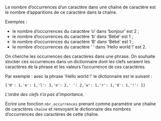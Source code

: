 Le nombre d’occurrences d’un caractère dans une chaîne de caractère est le nombre
d’apparitions de ce caractère dans la chaîne.

Exemples :

- le nombre d’occurrences du caractère ‘o’ dans ‘bonjour’ est 2 ;
- le nombre d’occurrences du caractère ‘b’ dans ‘Bébé’ est 1 ;
- le nombre d’occurrences du caractère ‘B’ dans ‘Bébé’ est 1 ;
- le nombre d’occurrences du caractère ‘ ‘ dans ‘Hello world !’ est 2.

On cherche les occurrences des caractères dans une phrase. On souhaite stocker ces
occurrences dans un dictionnaire dont les clefs seraient les caractères de la phrase et
les valeurs l’occurrence de ces caractères.


Par exemple : avec la phrase 'Hello world !' le dictionnaire est le suivant :

`{'H': 1,'e': 1,'l': 3,'o': 2,' ': 2,'w': 1,'r': 1,'d': 1,'!': 1}`

*L’ordre des clefs n’a pas d’importance.*

Écrire une fonction `nbr_occurrences` prenant comme paramètre une chaîne de
caractères `chaine` et renvoyant le dictionnaire des nombres d’occurrences des
caractères de cette chaîne.